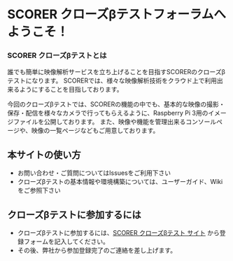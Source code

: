 # SCORER クローズβテストフォーラムへようこそ！

### SCORER クローズβテストとは

誰でも簡単に映像解析サービスを立ち上げることを目指すSCORERのクローズβテストになります。 SCORERでは、様々な映像解析技術をクラウド上で利用出来るようにすることを目指しております。

今回のクローズβテストでは、SCORERの機能の中でも、基本的な映像の撮影・保存・配信を様々なカメラで行ってもらえるように、Raspberry Pi 3用のイメージファイルを公開しております。 また、映像や機能を管理出来るコンソールページや、映像の一覧ページなどもご用意しております。

## 本サイトの使い方

- お問い合わせ・ご質問についてはIssuesをご利用下さい
- クローズβテストの基本情報や環境構築については、ユーザーガイド、Wikiをご参照下さい

## クローズβテストに参加するには
- クローズβテストに参加するには、[SCORER クローズβテスト サイト](https://peraichi.com/landing_pages/view/scorercb) から登録フォームを記入してください。
- その後、弊社から参加登録完了のご連絡を差し上げます。
